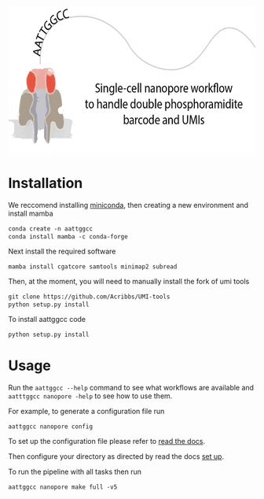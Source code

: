 
<img src="img/Nanopore-workflow.png" height=300>

Installation
============

We reccomend installing [miniconda](https://docs.conda.io/en/latest/miniconda.html), then creating
a new environment and install mamba

  ```
  conda create -n aattggcc
  conda install mamba -c conda-forge
  ```
  
Next install the required software

  ```
  mamba install cgatcore samtools minimap2 subread
  ```

Then, at the moment, you will need to manually install the fork of umi tools

  ```
  git clone https://github.com/Acribbs/UMI-tools
  python setup.py install
  ```
  
To install aattggcc code

  ```
  python setup.py install
  ```


Usage
=====

Run the ``aattggcc --help`` command to see what workflows are available and ``aatttggcc nanopore -help`` to see how to use them.


For example, to generate a configuration file run

   ```
   aattggcc nanopore config
   ```

To set up the configuration file please refer to [read the docs]().

Then configure your directory as directed by read the docs [set up]().

To run the pipeline with all tasks then run
   
   ```
   aattggcc nanopore make full -v5 
   ```
